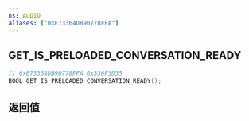```yaml
---
ns: AUDIO
aliases: ["0xE73364DB90778FFA"]
---
```

## GET_IS_PRELOADED_CONVERSATION_READY

```c
// 0xE73364DB90778FFA 0x336F3D35
BOOL GET_IS_PRELOADED_CONVERSATION_READY();
```


## 返回值
